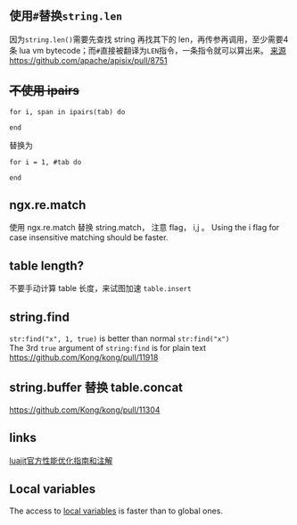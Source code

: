 
## 使用`#`替换`string.len`
因为`string.len()`需要先查找 string 再找其下的 len，再传参再调用，至少需要4条 lua vm bytecode；而`#`直接被翻译为`LEN`指令，一条指令就可以算出来。 [来源](https://segmentfault.com/q/1010000007132888)  
https://github.com/apache/apisix/pull/8751  


## ~~不使用 ipairs~~ 

```
for i, span in ipairs(tab) do

end
```
替换为
```
for i = 1, #tab do

end
```

## ngx.re.match
使用 ngx.re.match 替换 string.match， 
注意 flag， i,j 。 Using the i flag for case insensitive matching should be faster.  


## table length? 
不要手动计算 table 长度，来试图加速 `table.insert` 


## string.find
`str:find("x", 1, true)` is better than normal `str:find("x")`  
The 3rd `true` argument of `string:find` is for plain text  
https://github.com/Kong/kong/pull/11918  


## string.buffer 替换 table.concat
https://github.com/Kong/kong/pull/11304

## links
[luajit官方性能优化指南和注解](https://www.cnblogs.com/zwywilliam/p/5992737.html)  

## Local variables
The access to [local variables](https://www.lua.org/pil/4.2.html#:~:text=Local%20variables%20help%20you%20avoid,local%20variable%20declarations%20as%20statements.) is faster than to global ones.
